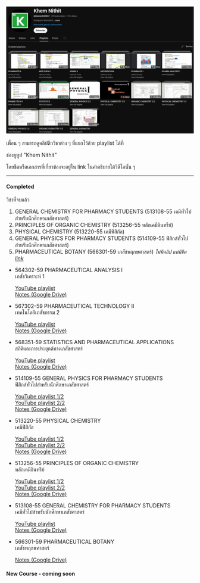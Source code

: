 ![YouTube playlists](YT.png)

เพื่อน ๆ สามารถดูคลิปติววิชาต่าง ๆ ที่แยกไว้ด้วย playlist ได้ที่

ช่องยูทูป "Khem Nithit"

โดยชีตหรือเอกสารที่เกี่ยวข้องจะอยู่ใน link ในคำอธิบายใต้วิดีโอนั้น ๆ

---

#### Completed
วิชาที่จบแล้ว
1. GENERAL CHEMISTRY FOR PHARMACY STUDENTS (513108-55 เคมีทั่วไปสำหรับนักศึกษาเภสัชศาสตร์)
2. PRINCIPLES OF ORGANIC CHEMISTRY (513256-55 หลักเคมีอินทรีย์)
3. PHYSICAL CHEMISTRY (513220-55 เคมีฟิสิกัล)
4. GENERAL PHYSICS FOR PHARMACY STUDENTS (514109-55 ฟิสิกส์ทั่วไปสำหรับนักศึกษาเภสัชศาสตร์)
5. PHARMACEUTICAL BOTANY (566301-59 เภสัชพฤกษศาสตร์) *ไม่มีคลิป แต่มีชีต [link](https://drive.google.com/drive/folders/1dtew5V-vOd-E90UT03dh4CO41PZWmQOR?usp=sharing)*






- 564302-59 PHARMACEUTICAL ANALYSIS I  
  เภสัชวิเคราะห์ 1  

  [YouTube playlist](https://youtube.com/playlist?list=PLnbNoQ3EUjcsr8B0y--d2SXI3tQV4_uxf&si=_xxEzbVH_gOD3NAG)  
  [Notes (Google Drive)](https://drive.google.com/drive/folders/1VzUmRRa5jfERAElCVGKB3FJPYqVBm6Ts)  

- 567302-59 PHARMACEUTICAL TECHNOLOGY II  
  เทคโนโลยีเภสัชกรรม 2  

  [YouTube playlist](https://youtube.com/playlist?list=PLnbNoQ3EUjcvDW01MKUjfvzZypWD-_o-P&si=mb2nNgj2LTi1gTQf)  
  [Notes (Google Drive)](https://drive.google.com/drive/folders/1VzUmRRa5jfERAElCVGKB3FJPYqVBm6Ts)  

- 568351-59 STATISTICS AND PHARMACEUTICAL APPLICATIONS  
  สถิติและการประยุกต์ทางเภสัชศาสตร์  

  [YouTube playlist](https://youtube.com/playlist?list=PLnbNoQ3EUjctXWTCLggERaNszDXxauJ4c&si=B178R4PNijoKm5cE)  
  [Notes (Google Drive)](https://drive.google.com/drive/folders/1EmFV89f09lJ6c6Hc6vlfWnlsOLYEw1B9)  

- 514109-55 GENERAL PHYSICS FOR PHARMACY STUDENTS  
  ฟิสิกส์ทั่วไปสำหรับนักศึกษาเภสัชศาสตร์  

  [YouTube playlist 1/2](https://youtube.com/playlist?list=PLnbNoQ3EUjct3zegXFrDUCGuPOf0Z7iKg&si=HDT--wOiXi2Vdm9V)  
  [YouTube playlist 2/2](https://youtube.com/playlist?list=PLnbNoQ3EUjcvq0SeEoNkfPbjNNUwfWFfA&si=K5qJuwbnDkodGA1O)  
  [Notes (Google Drive)](https://drive.google.com/drive/folders/1ZtP8TUnAF6GsSb1OfY50iiPEhbJzOR8H)  

- 513220-55 PHYSICAL CHEMISTRY  
  เคมีฟิสิกัล  

  [YouTube playlist 1/2](https://youtube.com/playlist?list=PLnbNoQ3EUjcsdrH0InGTPQ0jTwuyDGepy&si=CJwt5lzuwP-OweTd)  
  [YouTube playlist 2/2](https://youtube.com/playlist?list=PLnbNoQ3EUjct-E01Yn_RbIc8ZdCJXbFmJ&si=deU6pNJkTX3Fi456)  
  [Notes (Google Drive)](https://drive.google.com/drive/folders/1ZtP8TUnAF6GsSb1OfY50iiPEhbJzOR8H)  

- 513256-55 PRINCIPLES OF ORGANIC CHEMISTRY  
  หลักเคมีอินทรีย์  

  [YouTube playlist 1/2](https://youtube.com/playlist?list=PLnbNoQ3EUjcvGWk1-rQRqF9Ita_GJHLJV&si=EyWN4Br_1o7jV--d)  
  [YouTube playlist 2/2](https://youtube.com/playlist?list=PLnbNoQ3EUjcttMbcBDM2LlIqPJTHBTd-C&si=Wm9ITHyp6X-fPYwq)  
  [Notes (Google Drive)](https://drive.google.com/drive/folders/1ZtP8TUnAF6GsSb1OfY50iiPEhbJzOR8H)  

- 513108-55 GENERAL CHEMISTRY FOR PHARMACY STUDENTS  
  เคมีทั่วไปสำหรับนักศึกษาเภสัชศาสตร์  

  [YouTube playlist](https://youtube.com/playlist?list=PLnbNoQ3EUjctEaEYndOiS3zNLcOHaJhzI&si=kxJdiqO0eBZOKD_N)  
  [Notes (Google Drive)](https://drive.google.com/drive/folders/1huWmfVSG9uVcJELp263cbodIV_JiiXni)  

- 566301-59 PHARMACEUTICAL BOTANY  
  เภสัชพฤกษศาสตร์

  [Notes (Google Drive)](https://drive.google.com/drive/folders/1dtew5V-vOd-E90UT03dh4CO41PZWmQOR?usp=sharing)  
  
#### New Course - coming soon
